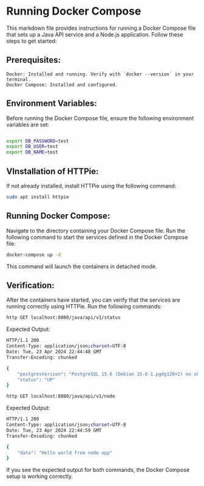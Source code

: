 # Running Docker Compose

This markdown file provides instructions for running a Docker Compose file that sets up a Java API service and a Node.js application. Follow these steps to get started:

## Prerequisites:

    Docker: Installed and running. Verify with `docker --version` in your terminal.
    Docker Compose: Installed and configured.

## Environment Variables:

Before running the Docker Compose file, ensure the following environment variables are set:

```bash

export DB_PASSWORD=test
export DB_USER=test
export DB_NAME=test

```
## VInstallation of HTTPie:

If not already installed, install HTTPie using the following command:

```bash
sudo apt install httpie
```

## Running Docker Compose:

Navigate to the directory containing your Docker Compose file.
Run the following command to start the services defined in the Docker Compose file:

```bash
docker-compose up -d
```
This command will launch the containers in detached mode.

## Verification:

After the containers have started, you can verify that the services are running correctly using HTTPie. Run the following commands:

```bash
http GET localhost:8080/java/api/v1/status
```
Expected Output:

```bash
HTTP/1.1 200 
Content-Type: application/json;charset=UTF-8
Date: Tue, 23 Apr 2024 22:44:48 GMT
Transfer-Encoding: chunked

{
    "postgresVersion": "PostgreSQL 15.6 (Debian 15.6-1.pgdg120+2) on x86_64-pc-linux-gnu, compiled by gcc (Debian 12.2.0-14) 12.2.0, 64-bit",
    "status": "UP"
}
```

```bash
http GET localhost:8080/java/api/v1/node
```
Expected Output:

```bash
HTTP/1.1 200 
Content-Type: application/json;charset=UTF-8
Date: Tue, 23 Apr 2024 22:44:59 GMT
Transfer-Encoding: chunked

{
    "data": "Hello world from node app"
}
```
If you see the expected output for both commands, the Docker Compose setup is working correctly.
